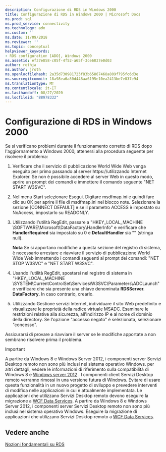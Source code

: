 ```yaml
---
description: Configurazione di RDS in Windows 2000
title: Configurazione di RDS in Windows 2000 | Microsoft Docs
ms.prod: sql
ms.prod_service: connectivity
ms.technology: ado
ms.custom: ''
ms.date: 11/09/2018
ms.reviewer: ''
ms.topic: conceptual
helpviewer_keywords:
- RDS configuration [ADO], Windows 2000
ms.assetid: ef37e858-c05f-4f52-a65f-3ce6037e0d03
author: rothja
ms.author: jroth
ms.openlocfilehash: 2a35d730981723f83b65867468a809f795fc6d3e
ms.sourcegitcommit: 18a98ea6a30d448aa6195e10ea2413be7e837e94
ms.translationtype: MT
ms.contentlocale: it-IT
ms.lasthandoff: 08/27/2020
ms.locfileid: "88978332"
---
```

# <a name="configuring-rds-on-windows-2000"></a>Configurazione di RDS in Windows 2000
Se si verificano problemi durante il funzionamento corretto di RDS dopo l'aggiornamento a Windows 2000, attenersi alla procedura seguente per risolvere il problema:  
  
1.  Verificare che il servizio di pubblicazione World Wide Web venga eseguito per primo passando al server https://utilizzando Internet Explorer. Se non è possibile accedere al server Web in questo modo, aprire un prompt dei comandi e immettere il comando seguente "NET START W3SVC".  
  
2.  Nel menu Start selezionare Esegui. Digitare msdfmap.ini e quindi fare clic su OK per aprire il file di msdfmap.ini nel blocco note. Selezionare la sezione [CONNECT DEFAULT] e se il parametro ACCESS è impostato su NoAccess, impostarlo su READONLY.  
  
3.  Utilizzando l'utilità RegEdit, passare a "HKEY_LOCAL_MACHINE \SOFTWARE\Microsoft\DataFactory\HandlerInfo" e verificare che **HandlerRequired** sia impostato su 0 e **DefaultHandler** sia "" (stringa null).  
  
     **Nota** Se si apportano modifiche a questa sezione del registro di sistema, è necessario arrestare e riavviare il servizio di pubblicazione World Wide Web immettendo i comandi seguenti al prompt dei comandi: "NET STOP W3SVC" e "NET START W3SVC".  
  
4.  Usando l'utilità RegEdit, spostarsi nel registro di sistema in "HKEY_LOCAL_MACHINE \SYSTEM\CurrentControlSet\Services\W3SVC\Parameters\ADCLaunch" e verificare che sia presente una chiave denominata **RDSServer. DataFactory**. In caso contrario, crearlo.  
  
5.  Utilizzando Gestione servizi Internet, individuare il sito Web predefinito e visualizzare le proprietà della radice virtuale MSADC. Esaminare le restrizioni relative alla sicurezza, all'indirizzo IP e al nome di dominio della directory. Se l'opzione "accesso negato" è selezionata, selezionare "concesso".  
  
 Assicurarsi di provare a riavviare il server se le modifiche apportate a non sembrano risolvere prima il problema.  
  
> [!IMPORTANT]
>  A partire da Windows 8 e Windows Server 2012, i componenti server Servizi Desktop remoto non sono più inclusi nel sistema operativo Windows. per altri dettagli, vedere le informazioni di riferimento sulla compatibilità di Windows 8 e [Windows server 2012](https://www.microsoft.com/download/details.aspx?id=27416) . I componenti client Servizi Desktop remoto verranno rimossi in una versione futura di Windows. Evitare di usare questa funzionalità in un nuovo progetto di sviluppo e prevedere interventi di modifica nelle applicazioni in cui è attualmente implementata. Le applicazioni che utilizzano Servizi Desktop remoto devono eseguire la migrazione a [WCF Data Services](https://go.microsoft.com/fwlink/?LinkId=199565). A partire da Windows 8 e Windows Server 2012, i componenti server Servizi Desktop remoto non sono più inclusi nel sistema operativo Windows. Eseguire la migrazione di applicazioni che utilizzano Servizi Desktop remoto a [WCF Data Services](https://go.microsoft.com/fwlink/?LinkId=199565).  
  
## <a name="see-also"></a>Vedere anche  
 [Nozioni fondamentali su RDS](./rds-fundamentals.md)